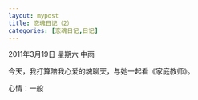```yaml
---
layout: mypost
title: 恋魂日记（2）
categories: [恋魂日记,日记]
---
```

2011年3月19日 星期六 中雨  
  
今天，我打算陪我心爱的魂聊天，与她一起看《家庭教师》。  
  
心情：一般